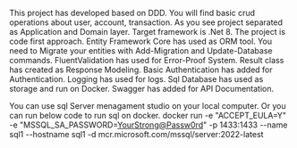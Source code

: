 This project has developed based on DDD. You will find basic crud operations about user, account, transaction. As you see project separated as Application and Domain layer.
Target framework is .Net 8. The project is code first approach.
Entity Framework Core has used as ORM tool. You need to Migrate your entities with Add-Migration and Update-Database commands.
FluentValidation has used for Error-Proof System.
Result class has created as Response Modeling.
Basic Authentication has added for Authentication.
Logging has used for logs.
Sql Database has used as storage and run on Docker.
Swagger has added for API Documentation.

You can use sql Server menagament studio on your local computer. Or you can run below code to run sql on docker.
docker run -e "ACCEPT_EULA=Y" -e "MSSQL_SA_PASSWORD=<YourStrong@Passw0rd>" -p 1433:1433 --name sql1 --hostname sql1 -d mcr.microsoft.com/mssql/server:2022-latest

